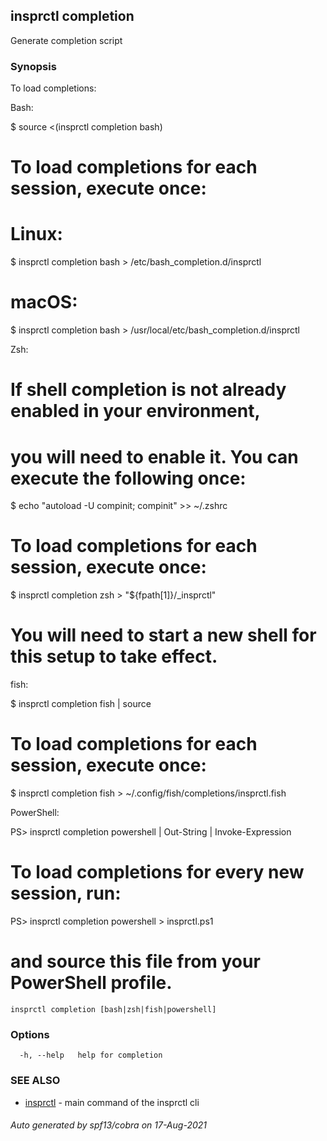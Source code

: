 ## insprctl completion

Generate completion script

### Synopsis

To load completions:

Bash:

  $ source <(insprctl completion bash)

  # To load completions for each session, execute once:
  # Linux:
  $ insprctl completion bash > /etc/bash_completion.d/insprctl
  # macOS:
  $ insprctl completion bash > /usr/local/etc/bash_completion.d/insprctl

Zsh:

  # If shell completion is not already enabled in your environment,
  # you will need to enable it.  You can execute the following once:

  $ echo "autoload -U compinit; compinit" >> ~/.zshrc

  # To load completions for each session, execute once:
  $ insprctl completion zsh > "${fpath[1]}/_insprctl"

  # You will need to start a new shell for this setup to take effect.

fish:

  $ insprctl completion fish | source

  # To load completions for each session, execute once:
  $ insprctl completion fish > ~/.config/fish/completions/insprctl.fish

PowerShell:

  PS> insprctl completion powershell | Out-String | Invoke-Expression

  # To load completions for every new session, run:
  PS> insprctl completion powershell > insprctl.ps1
  # and source this file from your PowerShell profile.


```
insprctl completion [bash|zsh|fish|powershell]
```

### Options

```
  -h, --help   help for completion
```

### SEE ALSO

* [insprctl](insprctl.md)	 - main command of the insprctl cli

###### Auto generated by spf13/cobra on 17-Aug-2021
